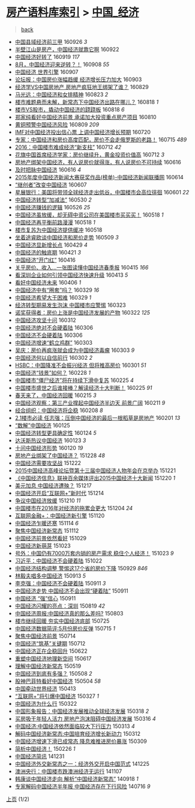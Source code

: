 [房产语料库索引](../../README.md)  > [中国_经济](中国_经济.md)
====
> [back](../README.md)

- [中国县域经济前三甲](http://jkwz.applinzi.com/ittc/6882146664713815044.html#%E4%B8%AD%E5%9B%BD%E5%8E%BF%E5%9F%9F%E7%BB%8F%E6%B5%8E%E5%89%8D%E4%B8%89%E7%94%B2) 160926 *3* 
- [半壁江山是房产，中国经济就靠它啊](http://jkwz.applinzi.com/ittc/6880736579894641668.html#%E5%8D%8A%E5%A3%81%E6%B1%9F%E5%B1%B1%E6%98%AF%E6%88%BF%E4%BA%A7%EF%BC%8C%E4%B8%AD%E5%9B%BD%E7%BB%8F%E6%B5%8E%E5%B0%B1%E9%9D%A0%E5%AE%83%E5%95%8A) 160922  
- [中国经济好转了](http://jkwz.applinzi.com/ittc/6879536520771404804.html#%E4%B8%AD%E5%9B%BD%E7%BB%8F%E6%B5%8E%E5%A5%BD%E8%BD%AC%E4%BA%86) 160919 *117* 
- [8月，中国经济迎来逆转？！](http://jkwz.applinzi.com/ittc/6875541565489021956.html#8%E6%9C%88%EF%BC%8C%E4%B8%AD%E5%9B%BD%E7%BB%8F%E6%B5%8E%E8%BF%8E%E6%9D%A5%E9%80%86%E8%BD%AC%EF%BC%9F%EF%BC%81) 160908 *55* 
- [中国经济 世界引擎](http://jkwz.applinzi.com/ittc/6875065800838349828.html#%E4%B8%AD%E5%9B%BD%E7%BB%8F%E6%B5%8E+%E4%B8%96%E7%95%8C%E5%BC%95%E6%93%8E) 160907  
- [论坛报：中国房价涨幅趋缓 经济增长压力加大](http://jkwz.applinzi.com/ittc/6873555390553392132.html#%E8%AE%BA%E5%9D%9B%E6%8A%A5%EF%BC%9A%E4%B8%AD%E5%9B%BD%E6%88%BF%E4%BB%B7%E6%B6%A8%E5%B9%85%E8%B6%8B%E7%BC%93+%E7%BB%8F%E6%B5%8E%E5%A2%9E%E9%95%BF%E5%8E%8B%E5%8A%9B%E5%8A%A0%E5%A4%A7) 160903  
- [经济学VS中国房地产  房地产疯狂地王绑架了谁？](http://jkwz.applinzi.com/ittc/6871779554703705092.html#%E7%BB%8F%E6%B5%8E%E5%AD%A6VS%E4%B8%AD%E5%9B%BD%E6%88%BF%E5%9C%B0%E4%BA%A7++%E6%88%BF%E5%9C%B0%E4%BA%A7%E7%96%AF%E7%8B%82%E5%9C%B0%E7%8E%8B%E7%BB%91%E6%9E%B6%E4%BA%86%E8%B0%81%EF%BC%9F) 160829  
- [马光远：中国经济和女排精神](http://jkwz.applinzi.com/ittc/6869504252497626117.html#%E9%A9%AC%E5%85%89%E8%BF%9C%EF%BC%9A%E4%B8%AD%E5%9B%BD%E7%BB%8F%E6%B5%8E%E5%92%8C%E5%A5%B3%E6%8E%92%E7%B2%BE%E7%A5%9E) 160823 *2* 
- [楼市难题悬而未解，新常态下中国经济出路在哪儿？](http://jkwz.applinzi.com/ittc/6867784354629157892.html#%E6%A5%BC%E5%B8%82%E9%9A%BE%E9%A2%98%E6%82%AC%E8%80%8C%E6%9C%AA%E8%A7%A3%EF%BC%8C%E6%96%B0%E5%B8%B8%E6%80%81%E4%B8%8B%E4%B8%AD%E5%9B%BD%E7%BB%8F%E6%B5%8E%E5%87%BA%E8%B7%AF%E5%9C%A8%E5%93%AA%E5%84%BF%EF%BC%9F) 160818 *1* 
- [楼市VS股市，撬动中国经济的跷跷板](http://jkwz.applinzi.com/ittc/6867732935498793989.html#%E6%A5%BC%E5%B8%82VS%E8%82%A1%E5%B8%82%EF%BC%8C%E6%92%AC%E5%8A%A8%E4%B8%AD%E5%9B%BD%E7%BB%8F%E6%B5%8E%E7%9A%84%E8%B7%B7%E8%B7%B7%E6%9D%BF) 160818 *6* 
- [郑家纯看好中国经济前景 承诺加大投资重点房产项目](http://jkwz.applinzi.com/ittc/6864800211192513541.html#%E9%83%91%E5%AE%B6%E7%BA%AF%E7%9C%8B%E5%A5%BD%E4%B8%AD%E5%9B%BD%E7%BB%8F%E6%B5%8E%E5%89%8D%E6%99%AF+%E6%89%BF%E8%AF%BA%E5%8A%A0%E5%A4%A7%E6%8A%95%E8%B5%84%E9%87%8D%E7%82%B9%E6%88%BF%E4%BA%A7%E9%A1%B9%E7%9B%AE) 160810  
- [黄铜预警中国经济风险](http://jkwz.applinzi.com/ittc/6864438944221103108.html#%E9%BB%84%E9%93%9C%E9%A2%84%E8%AD%A6%E4%B8%AD%E5%9B%BD%E7%BB%8F%E6%B5%8E%E9%A3%8E%E9%99%A9) 160809 *209* 
- [IMF对中国经济投出信心票 上调中国经济增长预期](http://jkwz.applinzi.com/ittc/6856887325908534276.html#IMF%E5%AF%B9%E4%B8%AD%E5%9B%BD%E7%BB%8F%E6%B5%8E%E6%8A%95%E5%87%BA%E4%BF%A1%E5%BF%83%E7%A5%A8+%E4%B8%8A%E8%B0%83%E4%B8%AD%E5%9B%BD%E7%BB%8F%E6%B5%8E%E5%A2%9E%E9%95%BF%E9%A2%84%E6%9C%9F) 160720  
- [专家：中国经济和房价高度匹配，房价不会走俄罗斯的老路！](http://jkwz.applinzi.com/ittc/6855126176057787397.html#%E4%B8%93%E5%AE%B6%EF%BC%9A%E4%B8%AD%E5%9B%BD%E7%BB%8F%E6%B5%8E%E5%92%8C%E6%88%BF%E4%BB%B7%E9%AB%98%E5%BA%A6%E5%8C%B9%E9%85%8D%EF%BC%8C%E6%88%BF%E4%BB%B7%E4%B8%8D%E4%BC%9A%E8%B5%B0%E4%BF%84%E7%BD%97%E6%96%AF%E7%9A%84%E8%80%81%E8%B7%AF%EF%BC%81) 160715 *489* 
- [2016：中国楼市难成经济“新支柱”](http://jkwz.applinzi.com/ittc/6849489598828512261.html#2016%EF%BC%9A%E4%B8%AD%E5%9B%BD%E6%A5%BC%E5%B8%82%E9%9A%BE%E6%88%90%E7%BB%8F%E6%B5%8E%E2%80%9C%E6%96%B0%E6%94%AF%E6%9F%B1%E2%80%9D) 160712 *42* 
- [花旗中国首席经济学家：房价继续升，黄金投资价值高](http://jkwz.applinzi.com/ittc/6853913830018778117.html#%E8%8A%B1%E6%97%97%E4%B8%AD%E5%9B%BD%E9%A6%96%E5%B8%AD%E7%BB%8F%E6%B5%8E%E5%AD%A6%E5%AE%B6%EF%BC%9A%E6%88%BF%E4%BB%B7%E7%BB%A7%E7%BB%AD%E5%8D%87%EF%BC%8C%E9%BB%84%E9%87%91%E6%8A%95%E8%B5%84%E4%BB%B7%E5%80%BC%E9%AB%98) 160712 *3* 
- [房地产绑架中国经济，有人说房价就得涨，有人说房价不可持续](http://jkwz.applinzi.com/ittc/6844355033298371589.html#%E6%88%BF%E5%9C%B0%E4%BA%A7%E7%BB%91%E6%9E%B6%E4%B8%AD%E5%9B%BD%E7%BB%8F%E6%B5%8E%EF%BC%8C%E6%9C%89%E4%BA%BA%E8%AF%B4%E6%88%BF%E4%BB%B7%E5%B0%B1%E5%BE%97%E6%B6%A8%EF%BC%8C%E6%9C%89%E4%BA%BA%E8%AF%B4%E6%88%BF%E4%BB%B7%E4%B8%8D%E5%8F%AF%E6%8C%81%E7%BB%AD) 160616  
- [及时把脉中国经济](http://jkwz.applinzi.com/ittc/6844279126395192325.html#%E5%8F%8A%E6%97%B6%E6%8A%8A%E8%84%89%E4%B8%AD%E5%9B%BD%E7%BB%8F%E6%B5%8E) 160616 *4* 
- [2015年度中国经济新闻大赛获奖作品(榜单)-中国经济新闻联播网](http://jkwz.applinzi.com/ittc/6843262468381737989.html#2015%E5%B9%B4%E5%BA%A6%E4%B8%AD%E5%9B%BD%E7%BB%8F%E6%B5%8E%E6%96%B0%E9%97%BB%E5%A4%A7%E8%B5%9B%E8%8E%B7%E5%A5%96%E4%BD%9C%E5%93%81%28%E6%A6%9C%E5%8D%95%29-%E4%B8%AD%E5%9B%BD%E7%BB%8F%E6%B5%8E%E6%96%B0%E9%97%BB%E8%81%94%E6%92%AD%E7%BD%91) 160614  
- [“继创者”改变中国经济](http://jkwz.applinzi.com/ittc/6840940865912308741.html#%E2%80%9C%E7%BB%A7%E5%88%9B%E8%80%85%E2%80%9D%E6%94%B9%E5%8F%98%E4%B8%AD%E5%9B%BD%E7%BB%8F%E6%B5%8E) 160607  
- [星展银行：美国将带领全球经济走出低谷，中国楼市会高位徘徊](http://jkwz.applinzi.com/ittc/6838653908117095429.html#%E6%98%9F%E5%B1%95%E9%93%B6%E8%A1%8C%EF%BC%9A%E7%BE%8E%E5%9B%BD%E5%B0%86%E5%B8%A6%E9%A2%86%E5%85%A8%E7%90%83%E7%BB%8F%E6%B5%8E%E8%B5%B0%E5%87%BA%E4%BD%8E%E8%B0%B7%EF%BC%8C%E4%B8%AD%E5%9B%BD%E6%A5%BC%E5%B8%82%E4%BC%9A%E9%AB%98%E4%BD%8D%E5%BE%98%E5%BE%8A) 160601 *22* 
- [中国经济转型“加减法”](http://jkwz.applinzi.com/ittc/6837996654539834373.html#%E4%B8%AD%E5%9B%BD%E7%BB%8F%E6%B5%8E%E8%BD%AC%E5%9E%8B%E2%80%9C%E5%8A%A0%E5%87%8F%E6%B3%95%E2%80%9D) 160530 *2* 
- [中国经济赚钱的逻辑](http://jkwz.applinzi.com/ittc/6836473426264720389.html#%E4%B8%AD%E5%9B%BD%E7%BB%8F%E6%B5%8E%E8%B5%9A%E9%92%B1%E7%9A%84%E9%80%BB%E8%BE%91) 160526 *25* 
- [中国经济虽放缓，却无碍中资公司在美国楼市买买买！](http://jkwz.applinzi.com/ittc/6833580658198578181.html#%E4%B8%AD%E5%9B%BD%E7%BB%8F%E6%B5%8E%E8%99%BD%E6%94%BE%E7%BC%93%EF%BC%8C%E5%8D%B4%E6%97%A0%E7%A2%8D%E4%B8%AD%E8%B5%84%E5%85%AC%E5%8F%B8%E5%9C%A8%E7%BE%8E%E5%9B%BD%E6%A5%BC%E5%B8%82%E4%B9%B0%E4%B9%B0%E4%B9%B0%EF%BC%81) 160518 *1* 
- [中国经济再平衡前路漫漫](http://jkwz.applinzi.com/ittc/6833571775946163205.html#%E4%B8%AD%E5%9B%BD%E7%BB%8F%E6%B5%8E%E5%86%8D%E5%B9%B3%E8%A1%A1%E5%89%8D%E8%B7%AF%E6%BC%AB%E6%BC%AB) 160518 *1* 
- [楼市复苏为中国经济提供缓冲](http://jkwz.applinzi.com/ittc/6833454515562742788.html#%E6%A5%BC%E5%B8%82%E5%A4%8D%E8%8B%8F%E4%B8%BA%E4%B8%AD%E5%9B%BD%E7%BB%8F%E6%B5%8E%E6%8F%90%E4%BE%9B%E7%BC%93%E5%86%B2) 160518  
- [坐着途睿欧谈中国经济和房价走势](http://jkwz.applinzi.com/ittc/6830293909682783237.html#%E5%9D%90%E7%9D%80%E9%80%94%E7%9D%BF%E6%AC%A7%E8%B0%88%E4%B8%AD%E5%9B%BD%E7%BB%8F%E6%B5%8E%E5%92%8C%E6%88%BF%E4%BB%B7%E8%B5%B0%E5%8A%BF) 160509 *3* 
- [中国经济显新增长点](http://jkwz.applinzi.com/ittc/6826576876843566084.html#%E4%B8%AD%E5%9B%BD%E7%BB%8F%E6%B5%8E%E6%98%BE%E6%96%B0%E5%A2%9E%E9%95%BF%E7%82%B9) 160429 *4* 
- [中国经济的触底期](http://jkwz.applinzi.com/ittc/6823404299153310724.html#%E4%B8%AD%E5%9B%BD%E7%BB%8F%E6%B5%8E%E7%9A%84%E8%A7%A6%E5%BA%95%E6%9C%9F) 160421 *3* 
- [中国经济“开门红”](http://jkwz.applinzi.com/ittc/6821580284415706116.html#%E4%B8%AD%E5%9B%BD%E7%BB%8F%E6%B5%8E%E2%80%9C%E5%BC%80%E9%97%A8%E7%BA%A2%E2%80%9D) 160416  
- [关乎房价、收入...一张图读懂中国经济春季报](http://jkwz.applinzi.com/ittc/6821315063642063877.html#%E5%85%B3%E4%B9%8E%E6%88%BF%E4%BB%B7%E3%80%81%E6%94%B6%E5%85%A5...%E4%B8%80%E5%BC%A0%E5%9B%BE%E8%AF%BB%E6%87%82%E4%B8%AD%E5%9B%BD%E7%BB%8F%E6%B5%8E%E6%98%A5%E5%AD%A3%E6%8A%A5) 160415 *166* 
- [看深圳企业如何引领中国经济快速升级](http://jkwz.applinzi.com/ittc/6820589792718750725.html#%E7%9C%8B%E6%B7%B1%E5%9C%B3%E4%BC%81%E4%B8%9A%E5%A6%82%E4%BD%95%E5%BC%95%E9%A2%86%E4%B8%AD%E5%9B%BD%E7%BB%8F%E6%B5%8E%E5%BF%AB%E9%80%9F%E5%8D%87%E7%BA%A7) 160413 *5* 
- [看好中国经济未来](http://jkwz.applinzi.com/ittc/6817921645557580805.html#%E7%9C%8B%E5%A5%BD%E4%B8%AD%E5%9B%BD%E7%BB%8F%E6%B5%8E%E6%9C%AA%E6%9D%A5) 160406 *1* 
- [中国经济中有“圈套”吗？](http://jkwz.applinzi.com/ittc/6815063548287779844.html#%E4%B8%AD%E5%9B%BD%E7%BB%8F%E6%B5%8E%E4%B8%AD%E6%9C%89%E2%80%9C%E5%9C%88%E5%A5%97%E2%80%9D%E5%90%97%EF%BC%9F) 160329 *16* 
- [中国经济希望大于困难](http://jkwz.applinzi.com/ittc/6814836041672295429.html#%E4%B8%AD%E5%9B%BD%E7%BB%8F%E6%B5%8E%E5%B8%8C%E6%9C%9B%E5%A4%A7%E4%BA%8E%E5%9B%B0%E9%9A%BE) 160329 *1* 
- [经济转型期易发生泡沫 中国楼市应警惕](http://jkwz.applinzi.com/ittc/6812666126316078085.html#%E7%BB%8F%E6%B5%8E%E8%BD%AC%E5%9E%8B%E6%9C%9F%E6%98%93%E5%8F%91%E7%94%9F%E6%B3%A1%E6%B2%AB+%E4%B8%AD%E5%9B%BD%E6%A5%BC%E5%B8%82%E5%BA%94%E8%AD%A6%E6%83%95) 160323  
- [诺奖获得者：房价上涨是中国经济发展的产物](http://jkwz.applinzi.com/ittc/6812395582173742084.html#%E8%AF%BA%E5%A5%96%E8%8E%B7%E5%BE%97%E8%80%85%EF%BC%9A%E6%88%BF%E4%BB%B7%E4%B8%8A%E6%B6%A8%E6%98%AF%E4%B8%AD%E5%9B%BD%E7%BB%8F%E6%B5%8E%E5%8F%91%E5%B1%95%E7%9A%84%E4%BA%A7%E7%89%A9) 160322 *125* 
- [中国经济攻坚十问](http://jkwz.applinzi.com/ittc/6808722451475203076.html#%E4%B8%AD%E5%9B%BD%E7%BB%8F%E6%B5%8E%E6%94%BB%E5%9D%9A%E5%8D%81%E9%97%AE) 160312  
- [中国经济绝对不会硬着陆](http://jkwz.applinzi.com/ittc/6806457910871720964.html#%E4%B8%AD%E5%9B%BD%E7%BB%8F%E6%B5%8E%E7%BB%9D%E5%AF%B9%E4%B8%8D%E4%BC%9A%E7%A1%AC%E7%9D%80%E9%99%86) 160306  
- [中国经济不会硬着陆](http://jkwz.applinzi.com/ittc/6806432225750942724.html#%E4%B8%AD%E5%9B%BD%E7%BB%8F%E6%B5%8E%E4%B8%8D%E4%BC%9A%E7%A1%AC%E7%9D%80%E9%99%86) 160306  
- [中国经济增速“鹤立鸡群”](http://jkwz.applinzi.com/ittc/6805281751073031173.html#%E4%B8%AD%E5%9B%BD%E7%BB%8F%E6%B5%8E%E5%A2%9E%E9%80%9F%E2%80%9C%E9%B9%A4%E7%AB%8B%E9%B8%A1%E7%BE%A4%E2%80%9D) 160303  
- [吴庆：房价再疯涨就会成为中国经济毒瘤](http://jkwz.applinzi.com/ittc/6805269695603147780.html#%E5%90%B4%E5%BA%86%EF%BC%9A%E6%88%BF%E4%BB%B7%E5%86%8D%E7%96%AF%E6%B6%A8%E5%B0%B1%E4%BC%9A%E6%88%90%E4%B8%BA%E4%B8%AD%E5%9B%BD%E7%BB%8F%E6%B5%8E%E6%AF%92%E7%98%A4) 160303 *9* 
- [中国经济何以自信前行](http://jkwz.applinzi.com/ittc/6804895096344413188.html#%E4%B8%AD%E5%9B%BD%E7%BB%8F%E6%B5%8E%E4%BD%95%E4%BB%A5%E8%87%AA%E4%BF%A1%E5%89%8D%E8%A1%8C) 160302 *2* 
- [HSBC：中国降准不会振兴经济 但将推高房价](http://jkwz.applinzi.com/ittc/6804717029537874948.html#HSBC%EF%BC%9A%E4%B8%AD%E5%9B%BD%E9%99%8D%E5%87%86%E4%B8%8D%E4%BC%9A%E6%8C%AF%E5%85%B4%E7%BB%8F%E6%B5%8E+%E4%BD%86%E5%B0%86%E6%8E%A8%E9%AB%98%E6%88%BF%E4%BB%B7) 160301 *51* 
- [中国经济“钱景”如何？](http://jkwz.applinzi.com/ittc/6803928213084439557.html#%E4%B8%AD%E5%9B%BD%E7%BB%8F%E6%B5%8E%E2%80%9C%E9%92%B1%E6%99%AF%E2%80%9D%E5%A6%82%E4%BD%95%EF%BC%9F) 160228 *1* 
- [中国楼市“僵尸经济”将在持续下滑中复苏](http://jkwz.applinzi.com/ittc/6802891551483102212.html#%E4%B8%AD%E5%9B%BD%E6%A5%BC%E5%B8%82%E2%80%9C%E5%83%B5%E5%B0%B8%E7%BB%8F%E6%B5%8E%E2%80%9D%E5%B0%86%E5%9C%A8%E6%8C%81%E7%BB%AD%E4%B8%8B%E6%BB%91%E4%B8%AD%E5%A4%8D%E8%8B%8F) 160225 *4* 
- [中国楼市盛世之后谁接棒？解读经济十大判断！](http://jkwz.applinzi.com/ittc/6802753782433711109.html#%E4%B8%AD%E5%9B%BD%E6%A5%BC%E5%B8%82%E7%9B%9B%E4%B8%96%E4%B9%8B%E5%90%8E%E8%B0%81%E6%8E%A5%E6%A3%92%EF%BC%9F%E8%A7%A3%E8%AF%BB%E7%BB%8F%E6%B5%8E%E5%8D%81%E5%A4%A7%E5%88%A4%E6%96%AD%EF%BC%81) 160225 *91* 
- [春天来了，中国经济回暖](http://jkwz.applinzi.com/ittc/6799112475853194244.html#%E6%98%A5%E5%A4%A9%E6%9D%A5%E4%BA%86%EF%BC%8C%E4%B8%AD%E5%9B%BD%E7%BB%8F%E6%B5%8E%E5%9B%9E%E6%9A%96) 160215 *3* 
- [中国经济观察：第三产业撑起中国经济半边天 前景广阔](http://jkwz.applinzi.com/ittc/6797486138583417860.html#%E4%B8%AD%E5%9B%BD%E7%BB%8F%E6%B5%8E%E8%A7%82%E5%AF%9F%EF%BC%9A%E7%AC%AC%E4%B8%89%E4%BA%A7%E4%B8%9A%E6%92%91%E8%B5%B7%E4%B8%AD%E5%9B%BD%E7%BB%8F%E6%B5%8E%E5%8D%8A%E8%BE%B9%E5%A4%A9+%E5%89%8D%E6%99%AF%E5%B9%BF%E9%98%94) 160211 *9* 
- [经合组织：中国经济将企稳](http://jkwz.applinzi.com/ittc/6796569499507622916.html#%E7%BB%8F%E5%90%88%E7%BB%84%E7%BB%87%EF%BC%9A%E4%B8%AD%E5%9B%BD%E7%BB%8F%E6%B5%8E%E5%B0%86%E4%BC%81%E7%A8%B3) 160208 *8* 
- [2.1楼市必读  任志强：压倒中国经济的最后一根稻草是房地产](http://jkwz.applinzi.com/ittc/6793808087756571653.html#2.1%E6%A5%BC%E5%B8%82%E5%BF%85%E8%AF%BB++%E4%BB%BB%E5%BF%97%E5%BC%BA%EF%BC%9A%E5%8E%8B%E5%80%92%E4%B8%AD%E5%9B%BD%E7%BB%8F%E6%B5%8E%E7%9A%84%E6%9C%80%E5%90%8E%E4%B8%80%E6%A0%B9%E7%A8%BB%E8%8D%89%E6%98%AF%E6%88%BF%E5%9C%B0%E4%BA%A7) 160201 *13* 
- [“数解”中国经济](http://jkwz.applinzi.com/ittc/6791058469314626565.html#%E2%80%9C%E6%95%B0%E8%A7%A3%E2%80%9D%E4%B8%AD%E5%9B%BD%E7%BB%8F%E6%B5%8E) 160125  
- [中国经济转型更具确定性](http://jkwz.applinzi.com/ittc/6790686615521461252.html#%E4%B8%AD%E5%9B%BD%E7%BB%8F%E6%B5%8E%E8%BD%AC%E5%9E%8B%E6%9B%B4%E5%85%B7%E7%A1%AE%E5%AE%9A%E6%80%A7) 160124 *5* 
- [达沃斯热议中国经济](http://jkwz.applinzi.com/ittc/6790402951831094276.html#%E8%BE%BE%E6%B2%83%E6%96%AF%E7%83%AD%E8%AE%AE%E4%B8%AD%E5%9B%BD%E7%BB%8F%E6%B5%8E) 160123 *3* 
- [十问中国经济形势](http://jkwz.applinzi.com/ittc/6789218839841735685.html#%E5%8D%81%E9%97%AE%E4%B8%AD%E5%9B%BD%E7%BB%8F%E6%B5%8E%E5%BD%A2%E5%8A%BF) 160120 *19* 
- [房地产业绑架了中国经济？](http://jkwz.applinzi.com/ittc/6780883914453419012.html#%E6%88%BF%E5%9C%B0%E4%BA%A7%E4%B8%9A%E7%BB%91%E6%9E%B6%E4%BA%86%E4%B8%AD%E5%9B%BD%E7%BB%8F%E6%B5%8E%EF%BC%9F) 151228 *48* 
- [中国经济需要攻坚战](http://jkwz.applinzi.com/ittc/6778441805104415749.html#%E4%B8%AD%E5%9B%BD%E7%BB%8F%E6%B5%8E%E9%9C%80%E8%A6%81%E6%94%BB%E5%9D%9A%E6%88%98) 151222  
- [2015中国经济高峰论坛暨第十三届中国经济人物年会在京举办](http://jkwz.applinzi.com/ittc/6778297992142652420.html#2015%E4%B8%AD%E5%9B%BD%E7%BB%8F%E6%B5%8E%E9%AB%98%E5%B3%B0%E8%AE%BA%E5%9D%9B%E6%9A%A8%E7%AC%AC%E5%8D%81%E4%B8%89%E5%B1%8A%E4%B8%AD%E5%9B%BD%E7%BB%8F%E6%B5%8E%E4%BA%BA%E7%89%A9%E5%B9%B4%E4%BC%9A%E5%9C%A8%E4%BA%AC%E4%B8%BE%E5%8A%9E) 151221  
- [《中国经济信息》联袂百余媒体评出2015中国经济十大新闻](http://jkwz.applinzi.com/ittc/6777678558428398596.html#%E3%80%8A%E4%B8%AD%E5%9B%BD%E7%BB%8F%E6%B5%8E%E4%BF%A1%E6%81%AF%E3%80%8B%E8%81%94%E8%A2%82%E7%99%BE%E4%BD%99%E5%AA%92%E4%BD%93%E8%AF%84%E5%87%BA2015%E4%B8%AD%E5%9B%BD%E7%BB%8F%E6%B5%8E%E5%8D%81%E5%A4%A7%E6%96%B0%E9%97%BB) 151220 *1* 
- [美元加息 中国经济遭殃？](http://jkwz.applinzi.com/ittc/6776779905283130373.html#%E7%BE%8E%E5%85%83%E5%8A%A0%E6%81%AF+%E4%B8%AD%E5%9B%BD%E7%BB%8F%E6%B5%8E%E9%81%AD%E6%AE%83%EF%BC%9F) 151217  
- [中国经济开启“互联网+”新时代](http://jkwz.applinzi.com/ittc/6775690005691499524.html#%E4%B8%AD%E5%9B%BD%E7%BB%8F%E6%B5%8E%E5%BC%80%E5%90%AF%E2%80%9C%E4%BA%92%E8%81%94%E7%BD%91%2B%E2%80%9D%E6%96%B0%E6%97%B6%E4%BB%A3) 151214  
- [争议中国经济放缓](http://jkwz.applinzi.com/ittc/6773743633564173316.html#%E4%BA%89%E8%AE%AE%E4%B8%AD%E5%9B%BD%E7%BB%8F%E6%B5%8E%E6%94%BE%E7%BC%93) 151210 *11* 
- [中国楼市在2016年对经济的拖累会更大](http://jkwz.applinzi.com/ittc/6771914103237116932.html#%E4%B8%AD%E5%9B%BD%E6%A5%BC%E5%B8%82%E5%9C%A82016%E5%B9%B4%E5%AF%B9%E7%BB%8F%E6%B5%8E%E7%9A%84%E6%8B%96%E7%B4%AF%E4%BC%9A%E6%9B%B4%E5%A4%A7) 151204 *24* 
- [互联网金融+：中国经济新引擎](http://jkwz.applinzi.com/ittc/6766693722754647045.html#%E4%BA%92%E8%81%94%E7%BD%91%E9%87%91%E8%9E%8D%2B%EF%BC%9A%E4%B8%AD%E5%9B%BD%E7%BB%8F%E6%B5%8E%E6%96%B0%E5%BC%95%E6%93%8E) 151120  
- [中国经济乍暖还寒](http://jkwz.applinzi.com/ittc/6764377240569906180.html#%E4%B8%AD%E5%9B%BD%E7%BB%8F%E6%B5%8E%E4%B9%8D%E6%9A%96%E8%BF%98%E5%AF%92) 151114 *6* 
- [聚焦中国经济新常态](http://jkwz.applinzi.com/ittc/6763721246043014148.html#%E8%81%9A%E7%84%A6%E4%B8%AD%E5%9B%BD%E7%BB%8F%E6%B5%8E%E6%96%B0%E5%B8%B8%E6%80%81) 151112  
- [中国经济前景依然看好](http://jkwz.applinzi.com/ittc/6758577721601508357.html#%E4%B8%AD%E5%9B%BD%E7%BB%8F%E6%B5%8E%E5%89%8D%E6%99%AF%E4%BE%9D%E7%84%B6%E7%9C%8B%E5%A5%BD) 151029  
- [中国经济新萌芽](http://jkwz.applinzi.com/ittc/6756297197047186437.html#%E4%B8%AD%E5%9B%BD%E7%BB%8F%E6%B5%8E%E6%96%B0%E8%90%8C%E8%8A%BD) 151023  
- [号外：中国仍有7000万套内销的房产需求 稳住个人经济！](http://jkwz.applinzi.com/ittc/6756286305010058245.html#%E5%8F%B7%E5%A4%96%EF%BC%9A%E4%B8%AD%E5%9B%BD%E4%BB%8D%E6%9C%897000%E4%B8%87%E5%A5%97%E5%86%85%E9%94%80%E7%9A%84%E6%88%BF%E4%BA%A7%E9%9C%80%E6%B1%82+%E7%A8%B3%E4%BD%8F%E4%B8%AA%E4%BA%BA%E7%BB%8F%E6%B5%8E%EF%BC%81) 151023 *9* 
- [习近平：中国经济不会硬着陆](http://jkwz.applinzi.com/ittc/6755921576387331076.html#%E4%B9%A0%E8%BF%91%E5%B9%B3%EF%BC%9A%E4%B8%AD%E5%9B%BD%E7%BB%8F%E6%B5%8E%E4%B8%8D%E4%BC%9A%E7%A1%AC%E7%9D%80%E9%99%86) 151022  
- [中国经济结构调整 警惕这17个省的房价下降](http://jkwz.applinzi.com/ittc/6747161900393825285.html#%E4%B8%AD%E5%9B%BD%E7%BB%8F%E6%B5%8E%E7%BB%93%E6%9E%84%E8%B0%83%E6%95%B4+%E8%AD%A6%E6%83%95%E8%BF%9917%E4%B8%AA%E7%9C%81%E7%9A%84%E6%88%BF%E4%BB%B7%E4%B8%8B%E9%99%8D) 150929 *846* 
- [林毅夫唱多中国经济](http://jkwz.applinzi.com/ittc/6741629986809644036.html#%E6%9E%97%E6%AF%85%E5%A4%AB%E5%94%B1%E5%A4%9A%E4%B8%AD%E5%9B%BD%E7%BB%8F%E6%B5%8E) 150913 *5* 
- [李克强：中国经济不会硬着陆](http://jkwz.applinzi.com/ittc/6740718977003340805.html#%E6%9D%8E%E5%85%8B%E5%BC%BA%EF%BC%9A%E4%B8%AD%E5%9B%BD%E7%BB%8F%E6%B5%8E%E4%B8%8D%E4%BC%9A%E7%A1%AC%E7%9D%80%E9%99%86) 150911 *3* 
- [中国经济走势 中国经济不会出现“硬着陆”](http://jkwz.applinzi.com/ittc/6740688998131729413.html#%E4%B8%AD%E5%9B%BD%E7%BB%8F%E6%B5%8E%E8%B5%B0%E5%8A%BF+%E4%B8%AD%E5%9B%BD%E7%BB%8F%E6%B5%8E%E4%B8%8D%E4%BC%9A%E5%87%BA%E7%8E%B0%E2%80%9C%E7%A1%AC%E7%9D%80%E9%99%86%E2%80%9D) 150911  
- [中国经济 “强”信心](http://jkwz.applinzi.com/ittc/6740663460254630917.html#%E4%B8%AD%E5%9B%BD%E7%BB%8F%E6%B5%8E+%E2%80%9C%E5%BC%BA%E2%80%9D%E4%BF%A1%E5%BF%83) 150911  
- [中国经济闪耀的亮点：深圳](http://jkwz.applinzi.com/ittc/547650615737664647.html#%E4%B8%AD%E5%9B%BD%E7%BB%8F%E6%B5%8E%E9%97%AA%E8%80%80%E7%9A%84%E4%BA%AE%E7%82%B9%EF%BC%9A%E6%B7%B1%E5%9C%B3) 150819 *42* 
- [中国经济周报:中国经济真的那么差吗?](http://jkwz.applinzi.com/ittc/547650611436996411.html#%E4%B8%AD%E5%9B%BD%E7%BB%8F%E6%B5%8E%E5%91%A8%E6%8A%A5%3A%E4%B8%AD%E5%9B%BD%E7%BB%8F%E6%B5%8E%E7%9C%9F%E7%9A%84%E9%82%A3%E4%B9%88%E5%B7%AE%E5%90%97%3F) 150803  
- [楼市继续回暖 夯实中国经济底部](http://jkwz.applinzi.com/ittc/547650611432096733.html#%E6%A5%BC%E5%B8%82%E7%BB%A7%E7%BB%AD%E5%9B%9E%E6%9A%96+%E5%A4%AF%E5%AE%9E%E4%B8%AD%E5%9B%BD%E7%BB%8F%E6%B5%8E%E5%BA%95%E9%83%A8) 150725  
- [中国经济数据简评:5月份房价反弹](http://jkwz.applinzi.com/ittc/547650614902630167.html#%E4%B8%AD%E5%9B%BD%E7%BB%8F%E6%B5%8E%E6%95%B0%E6%8D%AE%E7%AE%80%E8%AF%84%3A5%E6%9C%88%E4%BB%BD%E6%88%BF%E4%BB%B7%E5%8F%8D%E5%BC%B9) 150715 *1* 
- [聚焦中国经济前景](http://jkwz.applinzi.com/ittc/547650615060807071.html#%E8%81%9A%E7%84%A6%E4%B8%AD%E5%9B%BD%E7%BB%8F%E6%B5%8E%E5%89%8D%E6%99%AF) 150714  
- [中国经济“筑基”关键期](http://jkwz.applinzi.com/ittc/547650615000018849.html#%E4%B8%AD%E5%9B%BD%E7%BB%8F%E6%B5%8E%E2%80%9C%E7%AD%91%E5%9F%BA%E2%80%9D%E5%85%B3%E9%94%AE%E6%9C%9F) 150712  
- [中国经济正在企稳回升](http://jkwz.applinzi.com/ittc/547650611423483570.html#%E4%B8%AD%E5%9B%BD%E7%BB%8F%E6%B5%8E%E6%AD%A3%E5%9C%A8%E4%BC%81%E7%A8%B3%E5%9B%9E%E5%8D%87) 150622  
- [重塑中国经济地理新空间](http://jkwz.applinzi.com/ittc/547650611415559265.html#%E9%87%8D%E5%A1%91%E4%B8%AD%E5%9B%BD%E7%BB%8F%E6%B5%8E%E5%9C%B0%E7%90%86%E6%96%B0%E7%A9%BA%E9%97%B4) 150617  
- [理解中国经济新常态](http://jkwz.applinzi.com/ittc/547650611412791794.html#%E7%90%86%E8%A7%A3%E4%B8%AD%E5%9B%BD%E7%BB%8F%E6%B5%8E%E6%96%B0%E5%B8%B8%E6%80%81) 150519  
- [中国经济到底有多强？](http://jkwz.applinzi.com/ittc/547650611410824801.html#%E4%B8%AD%E5%9B%BD%E7%BB%8F%E6%B5%8E%E5%88%B0%E5%BA%95%E6%9C%89%E5%A4%9A%E5%BC%BA%EF%BC%9F) 150508 *2* 
- [股神巴菲特看好中国经济](http://jkwz.applinzi.com/ittc/547650611411646176.html#%E8%82%A1%E7%A5%9E%E5%B7%B4%E8%8F%B2%E7%89%B9%E7%9C%8B%E5%A5%BD%E4%B8%AD%E5%9B%BD%E7%BB%8F%E6%B5%8E) 150504 *58* 
- [中国牵动世界经济](http://jkwz.applinzi.com/ittc/547650611403838213.html#%E4%B8%AD%E5%9B%BD%E7%89%B5%E5%8A%A8%E4%B8%96%E7%95%8C%E7%BB%8F%E6%B5%8E) 150413  
- [“互联网+”将引爆中国经济](http://jkwz.applinzi.com/ittc/547650611399977918.html#%E2%80%9C%E4%BA%92%E8%81%94%E7%BD%91%2B%E2%80%9D%E5%B0%86%E5%BC%95%E7%88%86%E4%B8%AD%E5%9B%BD%E7%BB%8F%E6%B5%8E) 150327 *1* 
- [中国经济为什么行](http://jkwz.applinzi.com/ittc/547650611398994584.html#%E4%B8%AD%E5%9B%BD%E7%BB%8F%E6%B5%8E%E4%B8%BA%E4%BB%80%E4%B9%88%E8%A1%8C) 150322  
- [中国形象报告：中国经济发展推动全球经济发展](http://jkwz.applinzi.com/ittc/547650611398151261.html#%E4%B8%AD%E5%9B%BD%E5%BD%A2%E8%B1%A1%E6%8A%A5%E5%91%8A%EF%BC%9A%E4%B8%AD%E5%9B%BD%E7%BB%8F%E6%B5%8E%E5%8F%91%E5%B1%95%E6%8E%A8%E5%8A%A8%E5%85%A8%E7%90%83%E7%BB%8F%E6%B5%8E%E5%8F%91%E5%B1%95) 150318 *2* 
- [买房吸干年轻人活力 房地产泡沫阻碍中国经济发展](http://jkwz.applinzi.com/ittc/547650611397731620.html#%E4%B9%B0%E6%88%BF%E5%90%B8%E5%B9%B2%E5%B9%B4%E8%BD%BB%E4%BA%BA%E6%B4%BB%E5%8A%9B+%E6%88%BF%E5%9C%B0%E4%BA%A7%E6%B3%A1%E6%B2%AB%E9%98%BB%E7%A2%8D%E4%B8%AD%E5%9B%BD%E7%BB%8F%E6%B5%8E%E5%8F%91%E5%B1%95) 150316 *4* 
- [中国经济:中国经济依然面临较大下行压力](http://jkwz.applinzi.com/ittc/547650611398988837.html#%E4%B8%AD%E5%9B%BD%E7%BB%8F%E6%B5%8E%3A%E4%B8%AD%E5%9B%BD%E7%BB%8F%E6%B5%8E%E4%BE%9D%E7%84%B6%E9%9D%A2%E4%B8%B4%E8%BE%83%E5%A4%A7%E4%B8%8B%E8%A1%8C%E5%8E%8B%E5%8A%9B) 150313 *4* 
- [解码中国经济新常态:中国培育经济增长新动力](http://jkwz.applinzi.com/ittc/547650611398592383.html#%E8%A7%A3%E7%A0%81%E4%B8%AD%E5%9B%BD%E7%BB%8F%E6%B5%8E%E6%96%B0%E5%B8%B8%E6%80%81%3A%E4%B8%AD%E5%9B%BD%E5%9F%B9%E8%82%B2%E7%BB%8F%E6%B5%8E%E5%A2%9E%E9%95%BF%E6%96%B0%E5%8A%A8%E5%8A%9B) 150312  
- [中国经济增速下滑已成常态 降息难推进房价暴涨](http://jkwz.applinzi.com/ittc/547650611392791742.html#%E4%B8%AD%E5%9B%BD%E7%BB%8F%E6%B5%8E%E5%A2%9E%E9%80%9F%E4%B8%8B%E6%BB%91%E5%B7%B2%E6%88%90%E5%B8%B8%E6%80%81+%E9%99%8D%E6%81%AF%E9%9A%BE%E6%8E%A8%E8%BF%9B%E6%88%BF%E4%BB%B7%E6%9A%B4%E6%B6%A8) 150309  
- [简析中国经济！](http://jkwz.applinzi.com/ittc/547650611393791871.html#%E7%AE%80%E6%9E%90%E4%B8%AD%E5%9B%BD%E7%BB%8F%E6%B5%8E%EF%BC%81) 150226 *1* 
- [中国经济简讯](http://jkwz.applinzi.com/ittc/547650611383588964.html#%E4%B8%AD%E5%9B%BD%E7%BB%8F%E6%B5%8E%E7%AE%80%E8%AE%AF) 141231  
- [中国经济外交新常态之一：经济外交开启中国范式](http://jkwz.applinzi.com/ittc/547650611384009279.html#%E4%B8%AD%E5%9B%BD%E7%BB%8F%E6%B5%8E%E5%A4%96%E4%BA%A4%E6%96%B0%E5%B8%B8%E6%80%81%E4%B9%8B%E4%B8%80%EF%BC%9A%E7%BB%8F%E6%B5%8E%E5%A4%96%E4%BA%A4%E5%BC%80%E5%90%AF%E4%B8%AD%E5%9B%BD%E8%8C%83%E5%BC%8F) 141225  
- [澳洲央行：中国楼市跌澳洲经济无运行](http://jkwz.applinzi.com/ittc/547650611380269040.html#%E6%BE%B3%E6%B4%B2%E5%A4%AE%E8%A1%8C%EF%BC%9A%E4%B8%AD%E5%9B%BD%E6%A5%BC%E5%B8%82%E8%B7%8C%E6%BE%B3%E6%B4%B2%E7%BB%8F%E6%B5%8E%E6%97%A0%E8%BF%90%E8%A1%8C) 141107  
- [韩康谈中国经济走向 解析“中国经济新常态”](http://jkwz.applinzi.com/ittc/547650611375080434.html#%E9%9F%A9%E5%BA%B7%E8%B0%88%E4%B8%AD%E5%9B%BD%E7%BB%8F%E6%B5%8E%E8%B5%B0%E5%90%91+%E8%A7%A3%E6%9E%90%E2%80%9C%E4%B8%AD%E5%9B%BD%E7%BB%8F%E6%B5%8E%E6%96%B0%E5%B8%B8%E6%80%81%E2%80%9D) 140918 *1* 
- [专家解码中国经济半年报  中国经济存在下行风险](http://jkwz.applinzi.com/ittc/547650611370431579.html#%E4%B8%93%E5%AE%B6%E8%A7%A3%E7%A0%81%E4%B8%AD%E5%9B%BD%E7%BB%8F%E6%B5%8E%E5%8D%8A%E5%B9%B4%E6%8A%A5++%E4%B8%AD%E5%9B%BD%E7%BB%8F%E6%B5%8E%E5%AD%98%E5%9C%A8%E4%B8%8B%E8%A1%8C%E9%A3%8E%E9%99%A9) 140716 *9* 


 [上页](中国_经济.md)           (1/2)